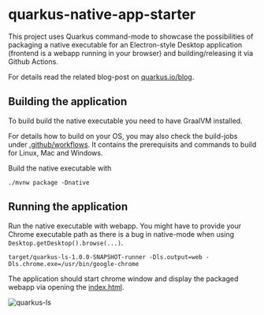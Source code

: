 # quarkus-native-app-starter

This project uses Quarkus command-mode to showcase the possibilities of packaging a native executable for an Electron-style Desktop application (frontend is a webapp running in your browser) and building/releasing it via Github Actions.

For details read the related blog-post on [quarkus.io/blog](https://quarkus.io/blog/native-command-mode-tools/).

## Building the application

To build build the native executable you need to have GraalVM installed.

For details how to build on your OS, you may also check the build-jobs under [.github/workflows](.github/workflows). It contains the prerequisits and commands to build for Linux, Mac and Windows.

Build the native executable with

```
./mvnw package -Dnative
```

## Running the application

Run the native executable with webapp. You might have to provide your Chrome executable path as there is a bug in native-mode when using `Desktop.getDesktop().browse(...)`.

```
target/quarkus-ls-1.0.0-SNAPSHOT-runner -Dls.output=web -Dls.chrome.exe=/usr/bin/google-chrome
```
The application should start chrome window and display the packaged webapp via opening the [index.html](./src/main/resources/META-INF/resources/index.html).

![quarkus-ls](https://quarkus.io/assets/images/posts/quarkus-native-app/quarkus-native-webui.gif)

